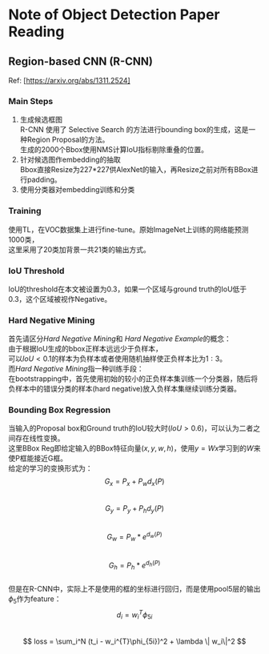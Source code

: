 # Note of Object Detection Paper Reading #

## Region-based CNN (R-CNN) ##
Ref: [https://arxiv.org/abs/1311.2524]  
### Main Steps
1. 生成候选框图  
R-CNN 使用了 Selective Search 的方法进行bounding box的生成，这是一种Region Proposal的方法。  
生成的2000个Bbox使用NMS计算IoU指标剔除重叠的位置。  
2. 针对候选图作embedding的抽取  
Bbox直接Resize为227*227供AlexNet的输入，再Resize之前对所有BBox进行padding。  
3. 使用分类器对embedding训练和分类  
### Training
使用TL，在VOC数据集上进行fine-tune。原始ImageNet上训练的网络能预测1000类，  
这里采用了20类加背景一共21类的输出方式。  
### IoU Threshold
IoU的threshold在本文被设置为0.3，如果一个区域与ground truth的IoU低于0.3，这个区域被视作Negative。  
### Hard Negative Mining
首先请区分*Hard Negative Mining*和 *Hard Negative Example*的概念：  
由于根据IoU生成的bbox正样本远远少于负样本，  
可以$IoU<0.1$的样本为负样本或者使用随机抽样使正负样本比为$1:3$。  
而*Hard Negative Mining*指一种训练手段：  
在bootstrapping中，首先使用初始的较小的正负样本集训练一个分类器，随后将负样本中的错误分类的样本(hard negative)放入负样本集继续训练分类器。  
### Bounding Box Regression
当输入的Proposal box和Ground truth的IoU较大时($IoU>0.6$)，可以认为二者之间存在线性变换。  
这里BBox Reg即给定输入的BBox特征向量$(x,y,w,h)$，使用$y=Wx$学习到的$W$来使P框能接近G框。  
给定的学习的变换形式为：  
$$ G_x = P_x + P_w d_x (P) $$  
$$ G_y = P_y + P_h d_y (P) $$  
$$ G_w = P_w * e^{d_w(P)} $$  
$$ G_h = P_h * e^{d_h(P)} $$  
但是在R-CNN中，实际上不是使用的框的坐标进行回归，而是使用pool5层的输出$\phi_5$作为feature：  
$$ d_i = w_i ^ {T} \phi_{5i} $$  
$$ loss = \sum_i^N (t_i - w_i^{T}\phi_{5i})^2 + \lambda \| w_i\|^2 $$  




